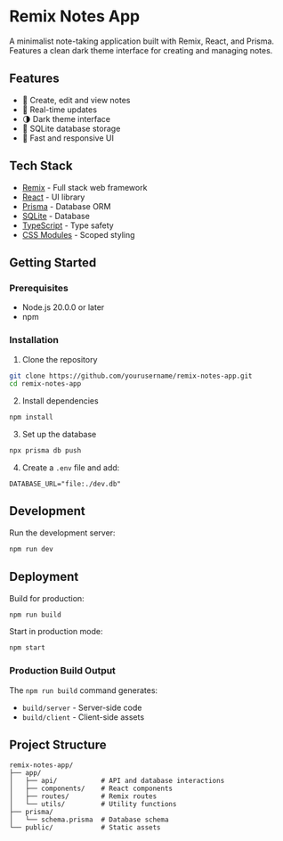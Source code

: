 # Remix Notes App

A minimalist note-taking application built with Remix, React, and Prisma. Features a clean dark theme interface for creating and managing notes.

## Features

- 📝 Create, edit and view notes
- 🔄 Real-time updates
- 🌗 Dark theme interface
- 💾 SQLite database storage
- 🚀 Fast and responsive UI

## Tech Stack

- [Remix](https://remix.run/) - Full stack web framework
- [React](https://reactjs.org/) - UI library
- [Prisma](https://www.prisma.io/) - Database ORM
- [SQLite](https://www.sqlite.org/) - Database
- [TypeScript](https://www.typescriptlang.org/) - Type safety
- [CSS Modules](https://github.com/css-modules/css-modules) - Scoped styling

## Getting Started

### Prerequisites

- Node.js 20.0.0 or later
- npm

### Installation

1. Clone the repository

```sh
git clone https://github.com/yourusername/remix-notes-app.git
cd remix-notes-app
```

2. Install dependencies

```sh
npm install
```

3. Set up the database

```sh
npx prisma db push
```

4. Create a `.env` file and add:

```env
DATABASE_URL="file:./dev.db"
```

## Development

Run the development server:

```sh
npm run dev
```

## Deployment

Build for production:

```sh
npm run build
```

Start in production mode:

```sh
npm start
```

### Production Build Output

The `npm run build` command generates:

- `build/server` - Server-side code
- `build/client` - Client-side assets

## Project Structure

```
remix-notes-app/
├── app/
│   ├── api/           # API and database interactions
│   ├── components/    # React components
│   ├── routes/        # Remix routes
│   └── utils/         # Utility functions
├── prisma/
│   └── schema.prisma  # Database schema
└── public/            # Static assets
```
